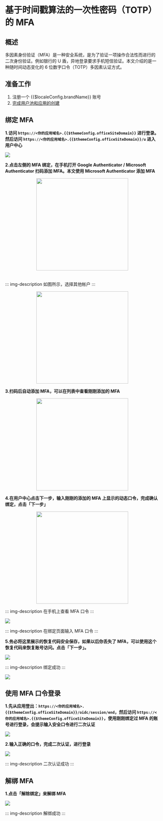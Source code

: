 # 基于时间戳算法的一次性密码（TOTP）的 MFA

## 概述

多因素身份验证（MFA）是一种安全系统，是为了验证一项操作合法性而进行的二次身份验证。例如银行的 U 盾，异地登录要求手机短信验证。本文介绍的是一种随时间动态变化的 6 位数字口令（TOTP）多因素认证方式。

## 准备工作

1. <a :href="`${$themeConfig.consoleDomain}`">注册一个 {{$localeConfig.brandName}} 账号</a>
2. [完成用户池和应用的创建](/guides/basics/authenticate-first-user/use-hosted-login-page)

## 绑定 MFA

**1.访问 `https://<你的应用域名>.{{$themeConfig.officeSiteDomain}}` 进行登录。然后访问 `https://<你的应用域名>.{{$themeConfig.officeSiteDomain}}/u` 进入用户中心**

![](./images/1-1.png)

**2.点击左侧的 MFA 绑定，在手机打开 Google Authenticator / Microsoft Authenticator 扫码添加 MFA。本文使用 Microsoft Authenticator 添加 MFA**

<img src="./images/1-2.png" style="margin-top: 20px; width: 300px; margin: 0 auto; display: block;" class="md-img-padding" />

<div style="height: 20px;"></div>

::: img-description
如图所示，选择其他帐户
:::

<img src="./images/1-3.png" style="margin-top: 20px; width: 300px; margin: 0 auto; display: block;" class="md-img-padding" />

**3.扫码后自动添加 MFA，可以在列表中查看刚刚添加的 MFA**

<img src="./images/1-4.png" style="margin-top: 20px; width: 300px; margin: 0 auto; display: block;" class="md-img-padding" />

**4.在用户中心点击下一步，输入刚刚的添加的 MFA 上显示的动态口令，完成确认绑定，点击「下一步」**

<img src="./images/1-5.png" style="margin-top: 20px; width: 300px; margin: 0 auto; display: block;" class="md-img-padding" />

::: img-description
在手机上查看 MFA 口令
:::

![](./images/1-6.png)

::: img-description
在绑定页面输入 MFA 口令
:::

**5.务必将这里展示的恢复代码安全保存，如果以后你丢失了 MFA，可以使用这个恢复代码来恢复账号访问。点击「下一步」。**

![](./images/1-7.png)

::: img-description
绑定成功
:::

![](./images/1-8.png)
## 使用 MFA 口令登录

**1.先从应用登出：`https://<你的应用域名>.{{$themeConfig.officeSiteDomain}}/oidc/session/end`，然后访问 `https://<你的应用域名>.{{$themeConfig.officeSiteDomain}}`，使用刚刚绑定过 MFA 的账号进行登录，会提示输入安全口令进行二次认证**

![](./images/2-1.png)

**2.输入正确的口令，完成二次认证，进行登录**

![](./images/2-2.png)

::: img-description
二次认证成功
:::

## 解绑 MFA

**1.点击「解除绑定」来解绑 MFA**

![](./images/3-1.png)

::: img-description
解绑成功
:::